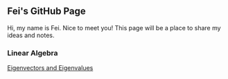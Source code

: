 ## Fei's GitHub Page

Hi, my name is Fei. Nice to meet you!
This page will be a place to share my ideas and notes.

### Linear Algebra
[Eigenvectors and Eigenvalues](https://www.3blue1brown.com/lessons/eigenvalues)
